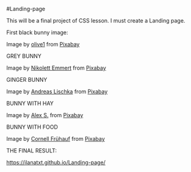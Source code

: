 #Landing-page

This will be a final project of CSS lesson. I must create a Landing page. 

First black bunny image: 

Image by <a href="https://pixabay.com/users/olive1-14957389/?utm_source=link-attribution&utm_medium=referral&utm_campaign=image&utm_content=4778981">olive1</a> from <a href="https://pixabay.com//?utm_source=link-attribution&utm_medium=referral&utm_campaign=image&utm_content=4778981">Pixabay</a>

GREY BUNNY

Image by <a href="https://pixabay.com/users/niki_emmert-13526667/?utm_source=link-attribution&utm_medium=referral&utm_campaign=image&utm_content=8525308">Nikolett Emmert</a> from <a href="https://pixabay.com//?utm_source=link-attribution&utm_medium=referral&utm_campaign=image&utm_content=8525308">Pixabay</a>

GINGER BUNNY 

Image by <a href="https://pixabay.com/users/webandi-1460261/?utm_source=link-attribution&utm_medium=referral&utm_campaign=image&utm_content=1440432">Andreas Lischka</a> from <a href="https://pixabay.com//?utm_source=link-attribution&utm_medium=referral&utm_campaign=image&utm_content=1440432">Pixabay</a>

BUNNY WITH HAY 

Image by <a href="https://pixabay.com/users/goodlynx-135214/?utm_source=link-attribution&utm_medium=referral&utm_campaign=image&utm_content=2824952">Alex S.</a> from <a href="https://pixabay.com//?utm_source=link-attribution&utm_medium=referral&utm_campaign=image&utm_content=2824952">Pixabay</a>

BUNNY WITH FOOD 

Image by <a href="https://pixabay.com/users/coernl-4096898/?utm_source=link-attribution&utm_medium=referral&utm_campaign=image&utm_content=7076040">Cornell Frühauf</a> from <a href="https://pixabay.com//?utm_source=link-attribution&utm_medium=referral&utm_campaign=image&utm_content=7076040">Pixabay</a>

THE FINAL RESULT: 

https://ilanatxt.github.io/Landing-page/

